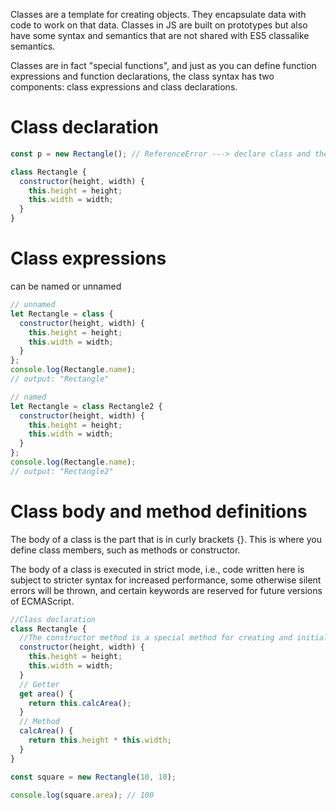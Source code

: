 
Classes are a template for creating objects. They encapsulate data with code to work on that data. Classes in JS are built on prototypes but also have some syntax and semantics that are not shared with ES5 classalike semantics.

Classes are in fact "special functions", and just as you can define function expressions and function declarations, the class syntax has two components: class expressions and class declarations.

# Class declaration

```js
const p = new Rectangle(); // ReferenceError ---> declare class and then access it, otherwise code like the following will throw a ReferenceError

class Rectangle {
  constructor(height, width) {
    this.height = height;
    this.width = width;
  }
}
```

# Class expressions

can be named or unnamed

```js
// unnamed
let Rectangle = class {
  constructor(height, width) {
    this.height = height;
    this.width = width;
  }
};
console.log(Rectangle.name);
// output: "Rectangle"

// named
let Rectangle = class Rectangle2 {
  constructor(height, width) {
    this.height = height;
    this.width = width;
  }
};
console.log(Rectangle.name);
// output: "Rectangle2"
```

# Class body and method definitions

The body of a class is the part that is in curly brackets {}. This is where you define class members, such as methods or constructor.

The body of a class is executed in strict mode, i.e., code written here is subject to stricter syntax for increased performance, some otherwise silent errors will be thrown, and certain keywords are reserved for future versions of ECMAScript.

```js
//Class declaration
class Rectangle {
  //The constructor method is a special method for creating and initializing an object created with a class.
  constructor(height, width) {
    this.height = height;
    this.width = width;
  }
  // Getter
  get area() {
    return this.calcArea();
  }
  // Method
  calcArea() {
    return this.height * this.width;
  }
}

const square = new Rectangle(10, 10);

console.log(square.area); // 100
```
